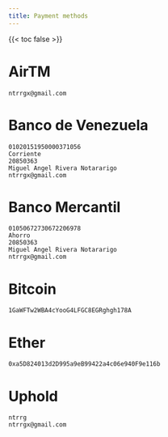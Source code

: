 ```yaml
---
title: Payment methods
---
```


{{< toc false >}}

# AirTM

```
ntrrgx@gmail.com
```

# Banco de Venezuela

```
01020151950000371056
Corriente
20850363
Miguel Angel Rivera Notararigo
ntrrgx@gmail.com
```

# Banco Mercantil

```
01050672730672206978
Ahorro
20850363
Miguel Angel Rivera Notararigo
ntrrgx@gmail.com
```

# Bitcoin

```
1GaWFTw2WBA4cYooG4LFGC8EGRghgh178A
```

# Ether

```
0xa5D824013d2D995a9eB99422a4c06e940F9e116b
```

# Uphold

```
ntrrg
ntrrgx@gmail.com
```

